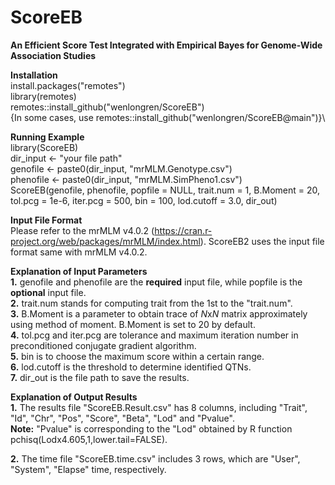 # ScoreEB
**An Efficient Score Test Integrated with Empirical Bayes for Genome-Wide Association Studies**

**Installation**\
install.packages("remotes")\
library(remotes)\
remotes::install_github("wenlongren/ScoreEB")\
{In some cases, use remotes::install_github("wenlongren/ScoreEB@main")}\

**Running Example**\
library(ScoreEB)\
dir_input <- "your file path"\
genofile <- paste0(dir_input, "mrMLM.Genotype.csv")\
phenofile <- paste0(dir_input, "mrMLM.SimPheno1.csv")\
ScoreEB(genofile, phenofile, popfile = NULL, trait.num = 1, B.Moment = 20, tol.pcg = 1e-6, iter.pcg = 500, bin = 100, lod.cutoff = 3.0, dir_out) 

**Input File Format**\
Please refer to the mrMLM v4.0.2 (https://cran.r-project.org/web/packages/mrMLM/index.html). ScoreEB2 uses the input file format same with mrMLM v4.0.2. 

**Explanation of Input Parameters**\
**1.** genofile and phenofile are the **required** input file, while popfile is the **optional** input file.\
**2.** trait.num stands for computing trait from the 1st to the "trait.num".\
**3.** B.Moment is a parameter to obtain trace of *N*x*N* matrix approximately using method of moment. B.Moment is set to 20 by default.\
**4.** tol.pcg and iter.pcg are tolerance and maximum iteration number in preconditioned conjugate gradient algorithm.\
**5.** bin is to choose the maximum score within a certain range.\
**6.** lod.cutoff is the threshold to determine identified QTNs.\
**7.** dir_out is the file path to save the results. 

**Explanation of Output Results**\
**1.** The results file "ScoreEB.Result.csv" has 8 columns, including "Trait", "Id", "Chr", "Pos", "Score", "Beta", "Lod" and "Pvalue". \
**Note:** "Pvalue" is corresponding to the "Lod" obtained by R function pchisq(Lodx4.605,1,lower.tail=FALSE).

**2.** The time file "ScoreEB.time.csv" includes 3 rows, which are "User", "System", "Elapse" time, respectively.
